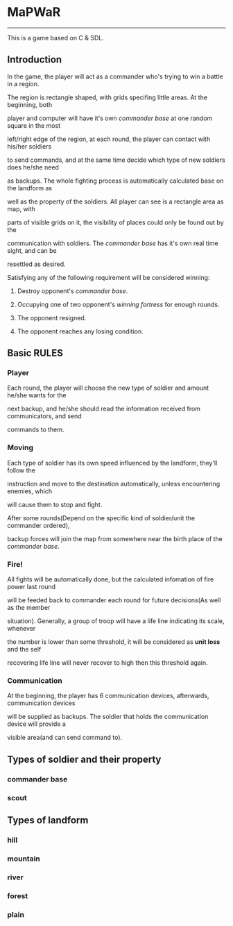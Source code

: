 # MaPWaR

---

This is a game based on C & SDL.

## Introduction

In the game, the player will act as a commander who's trying to win a battle in a region. 

The region is rectangle shaped, with grids specifing little areas. At the beginning, both 

player and computer will have it's own *commander base* at one random square in the most 

left/right edge of the region, at each round, the player can contact with his/her soldiers 

to send commands, and at the same time decide which type of new soldiers does he/she need 

as backups. The whole fighting process is automatically calculated base on the landform as 

well as the property of the soldiers. All player can see is a rectangle area as map, with 

parts of visible grids on it, the visibility of places could only be found out by the 

communication with soldiers. The *commander base* has it's own real time sight, and can be

resettled as desired.

Satisfying any of the following requirement will be considered winning:

1. Destroy opponent's *commander base*.

2. Occupying one of two opponent's *winning fortress* for enough rounds.

3. The opponent resigned.

4. The opponent reaches any losing condition.

## Basic RULES

### Player

Each round, the player will choose the new type of soldier and amount he/she wants for the 

next backup, and he/she should read the information received from communicators, and send 

commands to them. 

### Moving

Each type of soldier has its own speed influenced by the landform, they'll follow the 

instruction and move to the destination automatically, unless encountering enemies, which 

will cause them to stop and fight. 

After some rounds(Depend on the specific kind of soldier/unit the commander ordered), 

backup forces will join the map from somewhere near the birth place of the *commander base*.

### Fire!

All fights will be automatically done, but the calculated infomation of fire power last round 

will be feeded back to commander each round for future decisions(As well as the member 

situation). Generally, a group of troop will have a life line indicating its scale, whenever

the number is lower than some threshold, it will be considered as **unit loss** and the self 

recovering life line will never recover to high then this threshold again.

### Communication

At the beginning, the player has 6 communication devices, afterwards, communication devices

will be supplied as backups. The soldier that holds the communication device will provide a 

visible area(and can send command to).

## Types of soldier and their property

### commander base

### scout

## Types of landform

### hill

### mountain

### river

### forest

### plain




